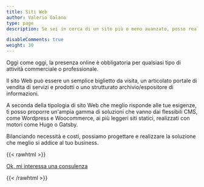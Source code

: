 ```yaml
---
title: Siti Web
author: Valerio Galano
type: page
description: Se sei in cerca di un sito più o meno avanzato, posso realizzare la soluzione su misura per te. Dal semplice sito vetrina al portale di ecommerce o social interaction.

disableComments: true
weight: 30
---
```


Oggi come oggi, la presenza online è obbligatoria per qualsiasi tipo di attività commerciale o professionale.

Il sito Web può essere un semplice biglietto da visita, un articolato portale di vendita di servizi e prodotti o uno strutturato archivio/espositore di informazioni.

A seconda della tipologia di sito Web che meglio risponde alle tue esigenze, ti posso proporre un'ampia gamma di soluzioni che vanno dai flessibili CMS, come Wordpress e Woocommerce, ai più leggeri siti statici, realizzati con motori come Hugo o Gatsby. 

Bilanciando necessità e costi, possiamo progettare e realizzare la soluzione che meglio si addice al tuo business.

{{< rawhtml >}}
<p><a class="button primary fit icon fa-pencil" href="/consulenza">Ok, mi interessa una consulenza</a></p>
{{< /rawhtml >}}
